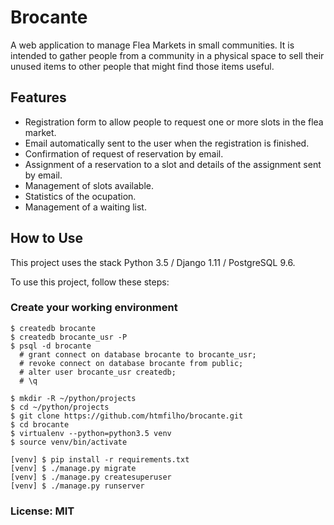# Brocante

A web application to manage Flea Markets in small communities. It is intended to gather people from a community in a
physical space to sell their unused items to other people that might find those items useful.

## Features

- Registration form to allow people to request one or more slots in the flea market.
- Email automatically sent to the user when the registration is finished.
- Confirmation of request of reservation by email.
- Assignment of a reservation to a slot and details of the assignment sent by email.
- Management of slots available.
- Statistics of the ocupation.
- Management of a waiting list.

## How to Use

This project uses the stack Python 3.5 / Django 1.11 / PostgreSQL 9.6.

To use this project, follow these steps:

### Create your working environment

    $ createdb brocante
    $ createdb brocante_usr -P
    $ psql -d brocante
      # grant connect on database brocante to brocante_usr;
      # revoke connect on database brocante from public;
      # alter user brocante_usr createdb;
      # \q

    $ mkdir -R ~/python/projects
    $ cd ~/python/projects
    $ git clone https://github.com/htmfilho/brocante.git
    $ cd brocante
    $ virtualenv --python=python3.5 venv
    $ source venv/bin/activate

    [venv] $ pip install -r requirements.txt
    [venv] $ ./manage.py migrate
    [venv] $ ./manage.py createsuperuser
    [venv] $ ./manage.py runserver

### License: MIT